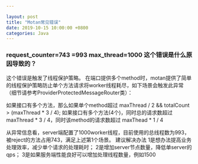 ```yaml
---

layout: post 
title: "Motan常见错误" 
date: 2019-10-15 10:00:00 +0800
categories: Java
---
```



### request_counter=743 =993 max_thread=1000 这个错误是什么原因导致的？


这个错误是触发了线程保护策略。
在端口提供多个method时，motan提供了简单的线程保护策略防止单个方法请求将worker线程耗尽，如下场景会触发此异常（细节请参考ProviderProtectedMessageRouter类）：

如果接口有多个方法，那么如果单个method超过 maxThread / 2 && totalCount > (maxThread * 3 / 4);
如果接口有多个方法(4个)，同时总的请求数超过 maxThread * 3 / 4，同时该method的请求数超过 maxThead * 1 / 4

从异常信息看，server端配置了1000worker线程，目前使用的总线程数为993，被reject的方法占用743，满足上述第1个场景。
建议解决办法
1是想办法提高业务处理效率，减少单个请求的处理耗时；
2是增加server节点数量，降低单server的qps；
3是如果服务端性能良好可以增加处理线程数量，例如1500